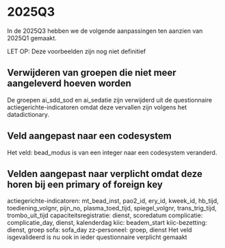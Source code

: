 # 2025Q3

In de 2025Q3 hebben we de volgende aanpassingen ten aanzien van 2025Q1 gemaakt.

LET OP: Deze voorbeelden zijn nog niet definitief

## Verwijderen van groepen die niet meer aangeleverd hoeven worden
De groepen ai_sdd_sod en ai_sedatie zijn verwijderd uit de questionnaire actiegerichte-indicatoren omdat deze vervallen zijn volgens het datadictionary. 

## Veld aangepast naar een codesystem
Het veld: bead_modus is van een integer naar een codesystem veranderd.

## Velden aangepast naar verplicht omdat deze horen bij een primary of foreign key
actiegerichte-indicatoren: mt_bead_inst, pao2_id, ery_id, kweek_id, hb_tijd, toediening_volgnr, pijn_no, plasma_toed_tijd, spiegel_volgnr, trans_trig_tijd, trombo_uit_tijd
capaciteitsregistratie: dienst, scoredatum
complicatie: complicatie_day, dienst, kalenderdag
kiic: beadem_start
kiic-bezetting: dienst, groep
sofa: sofa_day
zz-personeel: groep, dienst
Het veld isgevalideerd is nu ook in ieder questionnaire verplicht gemaakt
